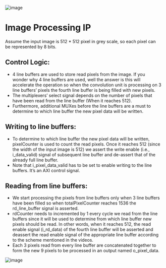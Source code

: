 ![image](https://github.com/user-attachments/assets/87954709-facf-43ab-86f0-542be55356de)

# Image Processing IP 

Assume the input image is 512 * 512 pixel in grey scale, so each pixel can be represented by 8 bits.
## Control Logic:
- 4 line buffers are used to store read pixels from the image. If you wonder why 4 line buffers are used, well the answer is this will accelerate the operation so when the convolution unit is processing on 3 line buffers’ pixels the fourth line buffer is being filled with new pixels. 
- The multiplexers’ select signal depends on the number of pixels that have been read from the line buffer (When it reaches 512).
- Furthermore, additional MUXes before the line buffers are a must to determine to which line buffer the new pixel data will be written.
## Writing to line buffers:
- To determine to which line buffer the new pixel data will be written, pixelCounter is used to count the read pixels. Once it reaches 512 (since the width of the input image is 512) we assert the write enable (i.e., i_data_valid) signal of subsequent line buffer and de-assert that of the already full line buffer.
- Note that i_pixel_data_valid has to be set to enable writing to the line buffers. It’s an AXI control signal.
## Reading from line buffers:
- We start processing the pixels from line buffers only when 3 line buffers have been filled so when totalPixelCounter reaches 1536 the rd_line_buffer signal is asserted.  
- rdCounter needs to incremented by 1 every cycle we read from the line buffers since it will be used to determine from which line buffer new pixels should be read. In other words, when it reaches 512, the read enable signal (i_rd_data) of the fourth line buffer will be asserted and deassert the read enable signal of the appropriate line buffer according to the scheme mentioned in the videos.
- Each 3 pixels read from every line buffer are concatenated together to form the new 9 pixels to be processed in an output named o_pixel_data.
  
![image](https://github.com/user-attachments/assets/1fd3f087-7a2f-403b-9d45-748ec5670c15)
